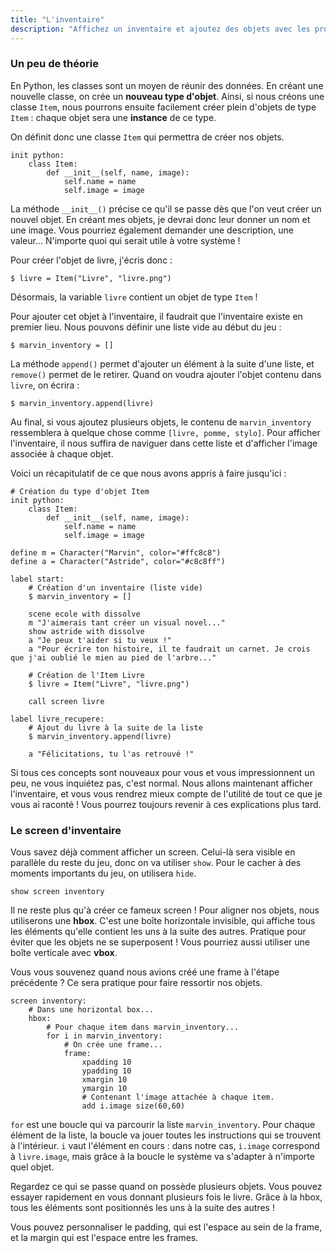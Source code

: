 ```yaml
---
title: "L'inventaire"
description: "Affichez un inventaire et ajoutez des objets avec les propriétés de votre choix."
---
```


### Un peu de théorie

En Python, les classes sont un moyen de réunir des données. En créant une nouvelle classe, on crée un **nouveau type d'objet**. Ainsi, si nous créons une classe `Item`, nous pourrons ensuite facilement créer plein d'objets de type `Item` : chaque objet sera une **instance** de ce type.

On définit donc une classe `Item` qui permettra de créer nos objets.

```renpy
init python:
    class Item:
        def __init__(self, name, image):
            self.name = name
            self.image = image
```

La méthode `__init__()` précise ce qu'il se passe dès que l'on veut créer un nouvel objet. En créant mes objets, je devrai donc leur donner un nom et une image. Vous pourriez également demander une description, une valeur... N'importe quoi qui serait utile à votre système !

Pour créer l'objet de livre, j'écris donc :

```renpy
$ livre = Item("Livre", "livre.png")
```

Désormais, la variable `livre` contient un objet de type `Item` !

Pour ajouter cet objet à l'inventaire, il faudrait que l'inventaire existe en premier lieu. Nous pouvons définir une liste vide au début du jeu :

```renpy
$ marvin_inventory = []
```

La méthode `append()` permet d'ajouter un élément à la suite d'une liste, et `remove()` permet de le retirer. Quand on voudra ajouter l'objet contenu dans `livre`, on écrira :

```renpy
$ marvin_inventory.append(livre)
```

Au final, si vous ajoutez plusieurs objets, le contenu de `marvin_inventory` ressemblera à quelque chose comme `[livre, pomme, stylo]`. Pour afficher l'inventaire, il nous suffira de naviguer dans cette liste et d'afficher l'image associée à chaque objet.

Voici un récapitulatif de ce que nous avons appris à faire jusqu'ici :

```renpy
# Création du type d'objet Item
init python:
    class Item:
        def __init__(self, name, image):
            self.name = name
            self.image = image

define m = Character("Marvin", color="#ffc8c8")
define a = Character("Astride", color="#c8c8ff")

label start:
    # Création d'un inventaire (liste vide)
    $ marvin_inventory = []

    scene ecole with dissolve
    m "J'aimerais tant créer un visual novel..."
    show astride with dissolve
    a "Je peux t'aider si tu veux !"
    a "Pour écrire ton histoire, il te faudrait un carnet. Je crois que j'ai oublié le mien au pied de l'arbre..."

    # Création de l'Item Livre
    $ livre = Item("Livre", "livre.png")
    
    call screen livre

label livre_recupere:
    # Ajout du livre à la suite de la liste
    $ marvin_inventory.append(livre)

    a "Félicitations, tu l'as retrouvé !"
```

Si tous ces concepts sont nouveaux pour vous et vous impressionnent un peu, ne vous inquiétez pas, c'est normal. Nous allons maintenant afficher l'inventaire, et vous vous rendrez mieux compte de l'utilité de tout ce que je vous ai raconté ! Vous pourrez toujours revenir à ces explications plus tard.

### Le screen d'inventaire

Vous savez déjà comment afficher un screen. Celui-là sera visible en parallèle du reste du jeu, donc on va utiliser `show`. Pour le cacher à des moments importants du jeu, on utilisera `hide`.

```renpy
show screen inventory
```

Il ne reste plus qu'à créer ce fameux screen ! Pour aligner nos objets, nous utiliserons une **hbox**. C'est une boîte horizontale invisible, qui affiche tous les éléments qu'elle contient les uns à la suite des autres. Pratique pour éviter que les objets ne se superposent ! Vous pourriez aussi utiliser une boîte verticale avec **vbox**.

Vous vous souvenez quand nous avions créé une frame à l'étape précédente ? Ce sera pratique pour faire ressortir nos objets.

```renpy
screen inventory:
    # Dans une horizontal box...
    hbox:
        # Pour chaque item dans marvin_inventory...
        for i in marvin_inventory:
            # On crée une frame...
            frame:
                xpadding 10
                ypadding 10
                xmargin 10
                ymargin 10
                # Contenant l'image attachée à chaque item.
                add i.image size(60,60)
```

`for` est une boucle qui va parcourir la liste `marvin_inventory`. Pour chaque élément de la liste, la boucle va jouer toutes les instructions qui se trouvent à l'intérieur. `i` vaut l'élément en cours : dans notre cas, `i.image` correspond à `livre.image`, mais grâce à la boucle le système va s'adapter à n'importe quel objet.

Regardez ce qui se passe quand on possède plusieurs objets. Vous pouvez essayer rapidement en vous donnant plusieurs fois le livre. Grâce à la hbox, tous les éléments sont positionnés les uns à la suite des autres !

Vous pouvez personnaliser le padding, qui est l'espace au sein de la frame, et la margin qui est l'espace entre les frames.
